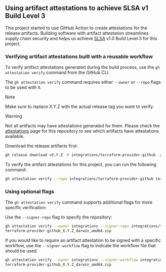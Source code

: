## Using artifact attestations to achieve SLSA v1 Build Level 3

This project started to use GitHub Action to create attestations for the release artifacts. Building software with artifact attestation streamlines supply chain security and helps us achieve [SLSA](https://slsa.dev/) v1.0 Build Level 3 for this project.

### Verifying artifact attestations built with a reusable workflow

To verify artifact attestations generated during the build process, use the `gh attestation verify` command from the GitHub CLI.

The `gh attestation verify` command requires either `--owner` or `--repo` flags to be used with it.

> [!NOTE]
> Make sure to replace X.Y.Z with the actual release tag you want to verify.

> [!WARNING]
> Not all artifacts may have attestations generated for them. Please check the [attestations](https://github.com/integrations/terraform-provider-github/attestations) page for this repository to see which artifacts have attestations available.

Download the release artifacts first:

```bash
gh release download vX.Y.Z -R integrations/terraform-provider-github -p "*.zip"
```

To verify the artifact attestations for this project, you can run the following command:

```bash
gh attestation verify --repo integrations/terraform-provider-github terraform-provider-github_X.Y.Z_darwin_amd64.zip
```

### Using optional flags

The `gh attestation verify` command supports additional flags for more specific verification:

Use the `--signer-repo` flag to specify the repository:

```bash
gh attestation verify --owner integrations --signer-repo integrations/terraform-provider-github \
terraform-provider-github_X.Y.Z_darwin_amd64.zip
```

If you would like to require an artifact attestation to be signed with a specific workflow, use the `--signer-workflow` flag to indicate the workflow file that should be used.

```bash
gh attestation verify --owner integrations --signer-workflow integrations/terraform-provider-github/.github/workflows/release.yml \
terraform-provider-github_X.Y.Z_darwin_amd64.zip
```
